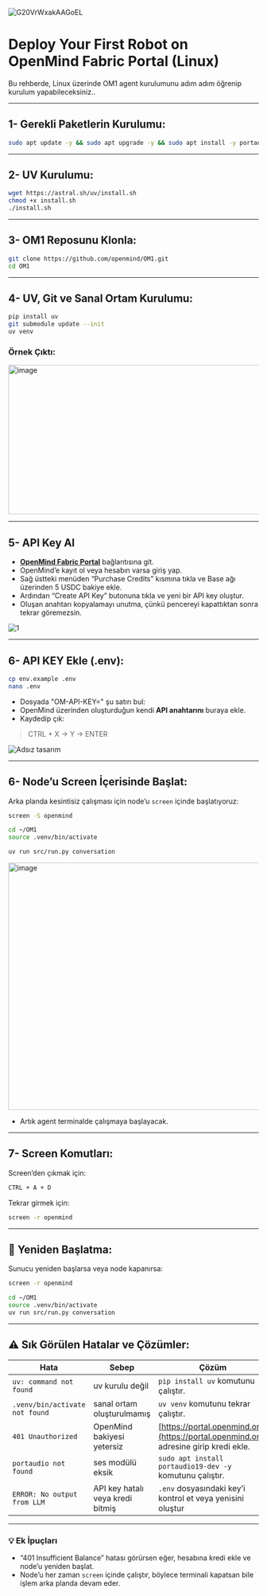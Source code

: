 ![G20VrWxakAAGoEL](https://github.com/user-attachments/assets/a492888f-10f8-4af9-9b24-5fced20d5ba3)

# Deploy Your First Robot on OpenMind Fabric Portal (Linux)

Bu rehberde, Linux üzerinde OM1 agent kurulumunu adım adım öğrenip kurulum yapabileceksiniz..

---

## 1- Gerekli Paketlerin Kurulumu:

```bash
sudo apt update -y && sudo apt upgrade -y && sudo apt install -y portaudio19-dev python3-all-dev ffmpeg alsa-utils && sudo modprobe snd-dummy
```

---

## 2- UV Kurulumu:

```bash
wget https://astral.sh/uv/install.sh
chmod +x install.sh
./install.sh
```

---

## 3- OM1 Reposunu Klonla:

```bash
git clone https://github.com/openmind/OM1.git
cd OM1
```

---

## 4- UV, Git ve Sanal Ortam Kurulumu:

```bash
pip install uv
git submodule update --init
uv venv
```

### Örnek Çıktı:
<img width="1677" height="300" alt="image" src="https://github.com/user-attachments/assets/8b9affeb-e2e0-4856-b1de-4f0e05b84ba0" />

---


## 5- API Key Al

- [**OpenMind Fabric Portal**](https://fabric.openmindnetwork.xyz) bağlantısına git.
- OpenMind’e kayıt ol veya hesabın varsa giriş yap.
- Sağ üstteki menüden “Purchase Credits” kısmına tıkla ve Base ağı üzerinden 5 USDC bakiye ekle.
- Ardından “Create API Key” butonuna tıkla ve yeni bir API key oluştur.
- Oluşan anahtarı kopyalamayı unutma, çünkü pencereyi kapattıktan sonra tekrar göremezsin.

![1](https://github.com/user-attachments/assets/238fbf73-2bd8-432d-b324-9bdb992e6bbf)

---

## 6- API KEY Ekle (.env):

```bash
cp env.example .env
nano .env
```

- Dosyada "OM-API-KEY=" şu satırı bul:
- OpenMind üzerinden oluşturduğun kendi **API anahtarını** buraya ekle.
- Kaydedip çık:
> CTRL + X → Y → ENTER

![Adsız tasarım](https://github.com/user-attachments/assets/bff474bf-e617-451e-ad2b-1888245cb5cf)

---

## 6- Node’u Screen İçerisinde Başlat:

Arka planda kesintisiz çalışması için node’u `screen` içinde başlatıyoruz:

```bash
screen -S openmind
```

```bash
cd ~/OM1
source .venv/bin/activate
```
```bash
uv run src/run.py conversation
```

<img width="1679" height="497" alt="image" src="https://github.com/user-attachments/assets/c2318cbd-4292-44d8-88cd-b7e5f6549d87" />

- Artık agent terminalde çalışmaya başlayacak.

---

## 7- Screen Komutları:

Screen’den çıkmak için:
```bash
CTRL + A + D
```

Tekrar girmek için:
```bash
screen -r openmind
```

---

## 🔁 Yeniden Başlatma:

Sunucu yeniden başlarsa veya node kapanırsa:

```bash
screen -r openmind
```
```bash
cd ~/OM1
source .venv/bin/activate
uv run src/run.py conversation
```

---

## ⚠️ Sık Görülen Hatalar ve Çözümler:

| Hata                           | Sebep                            | Çözüm                                                                                                |
| ------------------------------ | -------------------------------- | ---------------------------------------------------------------------------------------------------- |
| `uv: command not found`        | uv kurulu değil                  | `pip install uv` komutunu çalıştır.                                                                  |
| `.venv/bin/activate not found` | sanal ortam oluşturulmamış       | `uv venv` komutunu tekrar çalıştır.                                                                  |
| `401 Unauthorized`             | OpenMind bakiyesi yetersiz       | [https://portal.openmind.org](https://portal.openmind.org) adresine girip kredi ekle.                |
| `portaudio not found`          | ses modülü eksik                 | `sudo apt install portaudio19-dev -y`      komutunu çalıştır.                                        |
| `ERROR: No output from LLM`    | API key hatalı veya kredi bitmiş | `.env` dosyasındaki key’i kontrol et veya yenisini oluştur                                           |

---

### 💡 Ek İpuçları

* “401 Insufficient Balance” hatası görürsen eğer, hesabına kredi ekle ve node’u yeniden başlat.
* Node’u her zaman `screen` içinde çalıştır, böylece terminali kapatsan bile işlem arka planda devam eder.

